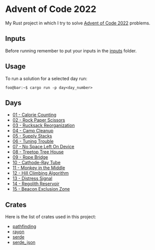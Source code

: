 # Advent of Code 2022

My Rust project in which I try to solve [Advent of Code 2022](https://adventofcode.com/2022/) problems.

## Inputs

Before running remember to put your inputs in the [inputs](inputs/) folder.

## Usage

To run a solution for a selected day run:

```console
foo@bar:~$ cargo run -p day<day_number>
```

## Days

- [01 - Calorie Counting](crates/day01)
- [02 - Rock Paper Scissors](crates/day02)
- [03 - Rucksack Reorganization](crates/day03)
- [04 - Camp Cleanup](crates/day04)
- [05 - Supply Stacks](crates/day05)
- [06 - Tuning Trouble](crates/day06)
- [07 - No Space Left On Device](crates/day07)
- [08 - Treetop Tree House](crates/day08)
- [09 - Rope Bridge](crates/day09)
- [10 - Cathode-Ray Tube](crates/day10)
- [11 - Monkey in the Middle](crates/day11)
- [12 - Hill Climbing Algorithm](crates/day12)
- [13 - Distress Signal](crates/day13)
- [14 - Regolith Reservoir](crates/day14)
- [15 - Beacon Exclusion Zone](crates/day15)

## Crates

Here is the list of crates used in this project:
- [pathfinding](https://github.com/samueltardieu/pathfinding)
- [rayon](https://github.com/rayon-rs/rayon)
- [serde](https://github.com/serde-rs/serde)
- [serde_json](https://github.com/serde-rs/json)
